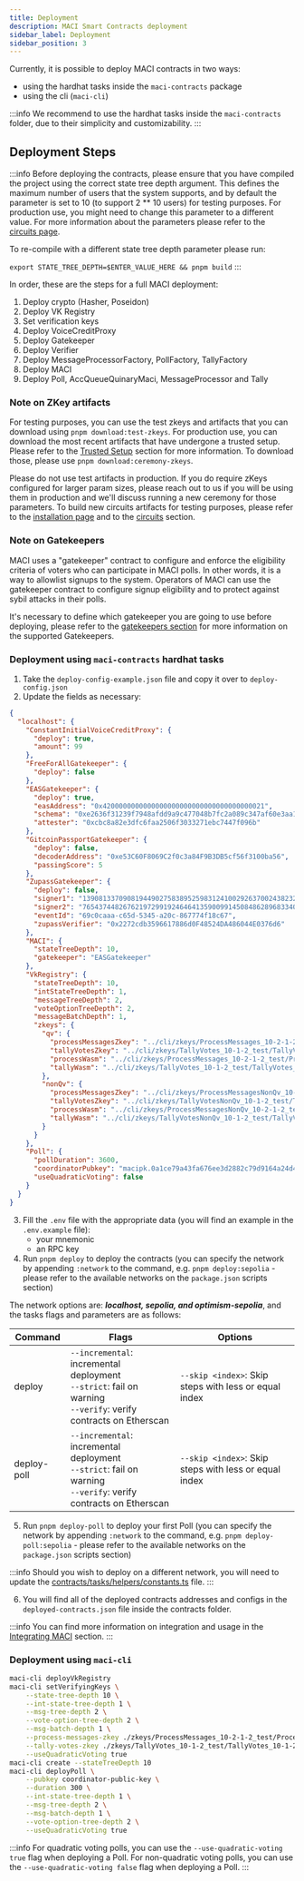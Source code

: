 ```yaml
---
title: Deployment
description: MACI Smart Contracts deployment
sidebar_label: Deployment
sidebar_position: 3
---
```


Currently, it is possible to deploy MACI contracts in two ways:

- using the hardhat tasks inside the `maci-contracts` package
- using the cli (`maci-cli`)

:::info
We recommend to use the hardhat tasks inside the `maci-contracts` folder, due to their simplicity and customizability.
:::

## Deployment Steps

:::info
Before deploying the contracts, please ensure that you have compiled the project using the correct state tree depth argument. This defines the maximum number of users that the system supports, and by default the parameter is set to 10 (to support 2 \*\* 10 users) for testing purposes. For production use, you might need to change this parameter to a different value. For more information about the parameters please refer to the [circuits page](/docs/developers-references/zk-snark-circuits/setup#Parameters).

To re-compile with a different state tree depth parameter please run:

`export STATE_TREE_DEPTH=$ENTER_VALUE_HERE && pnpm build`
:::

In order, these are the steps for a full MACI deployment:

1. Deploy crypto (Hasher, Poseidon)
2. Deploy VK Registry
3. Set verification keys
4. Deploy VoiceCreditProxy
5. Deploy Gatekeeper
6. Deploy Verifier
7. Deploy MessageProcessorFactory, PollFactory, TallyFactory
8. Deploy MACI
9. Deploy Poll, AccQueueQuinaryMaci, MessageProcessor and Tally

### Note on ZKey artifacts

For testing purposes, you can use the test zkeys and artifacts that you can download using `pnpm download:test-zkeys`. For production use, you can download the most recent artifacts that have undergone a trusted setup. Please refer to the [Trusted Setup](/docs/security/trusted-setup) section for more information. To download those, please use `pnpm download:ceremony-zkeys`.

Please do not use test artifacts in production. If you do require zKeys configured for larger param sizes, please reach out to us if you will be using them in production and we'll discuss running a new ceremony for those parameters. To build new circuits artifacts for testing purposes, please refer to the [installation page](/docs/quick-start/installation#configure-circomkit) and to the [circuits](/docs/developers-references/zk-snark-circuits/introduction) section.

### Note on Gatekeepers

MACI uses a "gatekeeper" contract to configure and enforce the eligibility criteria of voters who can participate in MACI polls. In other words, it is a way to allowlist signups to the system. Operators of MACI can use the gatekeeper contract to configure signup eligibility and to protect against sybil attacks in their polls.

It's necessary to define which gatekeeper you are going to use before deploying, please refer to the [gatekeepers section](/docs/developers-references/smart-contracts/Gatekeepers) for more information on the supported Gatekeepers.

### Deployment using `maci-contracts` hardhat tasks

1. Take the `deploy-config-example.json` file and copy it over to `deploy-config.json`
2. Update the fields as necessary:

```json
{
  "localhost": {
    "ConstantInitialVoiceCreditProxy": {
      "deploy": true,
      "amount": 99
    },
    "FreeForAllGatekeeper": {
      "deploy": false
    },
    "EASGatekeeper": {
      "deploy": true,
      "easAddress": "0x4200000000000000000000000000000000000021",
      "schema": "0xe2636f31239f7948afdd9a9c477048b7fc2a089c347af60e3aa1251e5bf63e5c",
      "attester": "0xcbc8a82e3dfc6faa2506f3033271ebc7447f096b"
    },
    "GitcoinPassportGatekeeper": {
      "deploy": false,
      "decoderAddress": "0xe53C60F8069C2f0c3a84F9B3DB5cf56f3100ba56",
      "passingScore": 5
    },
    "ZupassGatekeeper": {
      "deploy": false,
      "signer1": "13908133709081944902758389525983124100292637002438232157513257158004852609027",
      "signer2": "7654374482676219729919246464135900991450848628968334062174564799457623790084",
      "eventId": "69c0caaa-c65d-5345-a20c-867774f18c67",
      "zupassVerifier": "0x2272cdb3596617886d0F48524DA486044E0376d6"
    },
    "MACI": {
      "stateTreeDepth": 10,
      "gatekeeper": "EASGatekeeper"
    },
    "VkRegistry": {
      "stateTreeDepth": 10,
      "intStateTreeDepth": 1,
      "messageTreeDepth": 2,
      "voteOptionTreeDepth": 2,
      "messageBatchDepth": 1,
      "zkeys": {
        "qv": {
          "processMessagesZkey": "../cli/zkeys/ProcessMessages_10-2-1-2_test/ProcessMessages_10-2-1-2_test.0.zkey",
          "tallyVotesZkey": "../cli/zkeys/TallyVotes_10-1-2_test/TallyVotes_10-1-2_test.0.zkey",
          "processWasm": "../cli/zkeys/ProcessMessages_10-2-1-2_test/ProcessMessages_10-2-1-2_test_js/ProcessMessages_10-2-1-2_test.wasm",
          "tallyWasm": "../cli/zkeys/TallyVotes_10-1-2_test/TallyVotes_10-1-2_test_js/TallyVotes_10-1-2_test.wasm"
        },
        "nonQv": {
          "processMessagesZkey": "../cli/zkeys/ProcessMessagesNonQv_10-2-1-2_test/ProcessMessagesNonQv_10-2-1-2_test.0.zkey",
          "tallyVotesZkey": "../cli/zkeys/TallyVotesNonQv_10-1-2_test/TallyVotesNonQv_10-1-2_test.0.zkey",
          "processWasm": "../cli/zkeys/ProcessMessagesNonQv_10-2-1-2_test/ProcessMessagesNonQv_10-2-1-2_test_js/ProcessMessagesNonQv_10-2-1-2_test.wasm",
          "tallyWasm": "../cli/zkeys/TallyVotesNonQv_10-1-2_test/TallyVotesNonQv_10-1-2_test_js/TallyVotesNonQv_10-1-2_test.wasm"
        }
      }
    },
    "Poll": {
      "pollDuration": 3600,
      "coordinatorPubkey": "macipk.0a1ce79a43fa676ee3d2882c79d9164a24d4a22bb6190e3d8fa25d97bffc069a",
      "useQuadraticVoting": false
    }
  }
}
```

3. Fill the `.env` file with the appropriate data (you will find an example in the `.env.example` file):
   - your mnemonic
   - an RPC key
4. Run `pnpm deploy` to deploy the contracts (you can specify the network by appending `:network` to the command, e.g. `pnpm deploy:sepolia` - please refer to the available networks on the `package.json` scripts section)

The network options are: **_localhost, sepolia, and optimism-sepolia_**, and the tasks flags and parameters are as follows:

| Command     | Flags                                                                                                                     | Options                                               |
| ----------- | ------------------------------------------------------------------------------------------------------------------------- | ----------------------------------------------------- |
| deploy      | `--incremental`: incremental deployment <br/> `--strict`: fail on warning <br/> `--verify`: verify contracts on Etherscan | `--skip <index>`: Skip steps with less or equal index |
| deploy-poll | `--incremental`: incremental deployment <br/> `--strict`: fail on warning <br/> `--verify`: verify contracts on Etherscan | `--skip <index>`: Skip steps with less or equal index |

5. Run `pnpm deploy-poll` to deploy your first Poll (you can specify the network by appending `:network` to the command, e.g. `pnpm deploy-poll:sepolia` - please refer to the available networks on the `package.json` scripts section)

:::info
Should you wish to deploy on a different network, you will need to update the [contracts/tasks/helpers/constants.ts](https://github.com/privacy-scaling-explorations/maci/blob/dev/contracts/tasks/helpers/constants.ts) file.
:::

6. You will find all of the deployed contracts addresses and configs in the `deployed-contracts.json` file inside the contracts folder.

:::info
You can find more information on integration and usage in the [Integrating MACI](/docs/developers-references/integrating) section.
:::

### Deployment using `maci-cli`

```bash
maci-cli deployVkRegistry
maci-cli setVerifyingKeys \
    --state-tree-depth 10 \
    --int-state-tree-depth 1 \
    --msg-tree-depth 2 \
    --vote-option-tree-depth 2 \
    --msg-batch-depth 1 \
    --process-messages-zkey ./zkeys/ProcessMessages_10-2-1-2_test/ProcessMessages_10-2-1-2_test.0.zkey \
    --tally-votes-zkey ./zkeys/TallyVotes_10-1-2_test/TallyVotes_10-1-2_test.0.zkey \
    --useQuadraticVoting true
maci-cli create --stateTreeDepth 10
maci-cli deployPoll \
    --pubkey coordinator-public-key \
    --duration 300 \
    --int-state-tree-depth 1 \
    --msg-tree-depth 2 \
    --msg-batch-depth 1 \
    --vote-option-tree-depth 2 \
    --useQuadraticVoting true
```

:::info
For quadratic voting polls, you can use the `--use-quadratic-voting true` flag when deploying a Poll.
For non-quadratic voting polls, you can use the `--use-quadratic-voting false` flag when deploying a Poll.
:::
